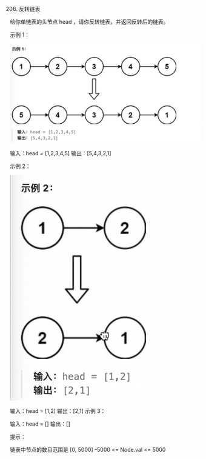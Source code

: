 206. 反转链表

给你单链表的头节点 head ，请你反转链表，并返回反转后的链表。

示例 1：

![Alt text](image.png)

输入：head = [1,2,3,4,5]
输出：[5,4,3,2,1]

示例 2：

![Alt text](image-1.png)

输入：head = [1,2]
输出：[2,1]
示例 3：

输入：head = []
输出：[]
 
提示：

链表中节点的数目范围是 [0, 5000]
-5000 <= Node.val <= 5000